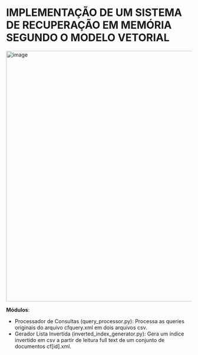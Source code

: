 # IMPLEMENTAÇÃO DE UM SISTEMA DE RECUPERAÇÃO EM MEMÓRIA SEGUNDO O MODELO VETORIAL

<img width="680" alt="image" src="https://user-images.githubusercontent.com/17749414/166241418-d8f47e53-4db4-443b-835e-d125197658bb.png">

**Módulos**:
* Processador de Consultas (query_processor.py): Processa as queries originais do arquivo cfquery.xml em dois arquivos csv.
* Gerador Lista Invertida (inverted_index_generator.py): Gera um índice invertido em csv a partir de leitura full text de um conjunto de documentos cf[id].xml.

